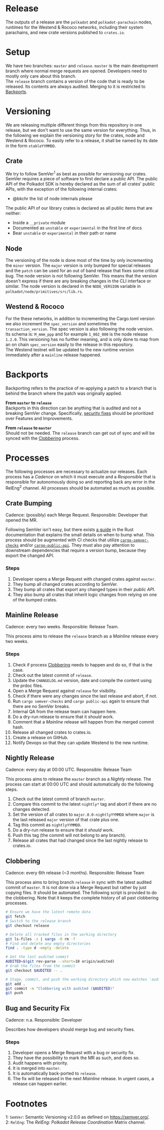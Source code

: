 # Release

The outputs of a release are the `polkadot` and `polkadot-parachain` nodes, runtimes for the Westend & Rococo networks, including their system parachains, and new crate versions published to `crates.io`.

# Setup

We have two branches: `master` and `release`. `master` is the main development branch where normal merge requests are opened. Developers need to mostly only care about this branch.  
The `release` branch contains a version of the code that is ready to be released. Its contents are always audited. Merging to it is restricted to [Backports](#backports).

# Versioning

We are releasing multiple different things from this repository in one release, but 
we don't want to use the same version for everything. Thus, in the following we explain
the versioning story for the crates, node and Westend & Rococo. To easily refer to a release, it shall be named by its date in the form `stableYYMMDD`.

## Crate

We try to follow SemVer<sup>1</sup> as best as possible for versioning our crates. SemVer requires a piece of software to first declare a public API. The public API of the Polkadot SDK is hereby declared as the sum of all crates' public APIs, with the exception of the following internal crates:

- @bkchr the list of node internals please

The public API of our library crates is declared as all public items that are neither:
- Inside a `__private` module
- Documented as `unstable` or `experimental` in the first line of docs
- Bear `unstable` or `experimental` in their path or name

## Node

The versioning of the node is done most of the time by only incrementing the `minor` version. 
The `major` version is only bumped for special releases and the `patch` can be used for an 
out of band release that fixes some critical bug. The node version is not following SemVer. 
This means that the version doesn't express if there are any breaking changes in the CLI 
interface or similar. The node version is declared in the `NODE_VERSION` variable in 
`polkadot/node/primitives/src/lib.rs`.

## Westend & Rococo

For the these networks, in addition to incrementing the Cargo.toml version we also increment the `spec_version` and sometimes the `transaction_version`. The spec version is also following
the node version. Its schema is: `M_mmm_ppp` and for example `1_002_000` is the node release `1.2.0`. This versioning has no further meaning, and is only done to map from an on chain `spec_version` easily to the release in this repository.  
The Westend testnet will be updated to the new runtime version immediately after a `mainline` release happened.

# Backports

Backporting refers to the practice of re-applying a patch to a branch that is behind the branch where the patch was originally applied.

**From `master` to `release`**  
Backports in this direction can be anything that is audited and not a breaking SemVer change. Specifically, [security fixes](#bug-and-security-fix) should be prioritized over Features and Improvements.

**From `release` to `master`**  
Should not be needed. The `release` branch can get out of sync and will be synced with the [Clobbering](#clobbering) process.

# Processes

The following processes are necessary to actualize our releases. Each process has a *Cadence* on which it must execute and a *Responsible* that is responsible for autonomously doing so and reporting back any error in the RelEng<sup>2</sup> channel. All processes should be automated as much as possible.

## Crate Bumping

Cadence: (possibly) each Merge Request. Responsible: Developer that opened the MR.

Following SemVer isn't easy, but there exists [a guide](https://doc.rust-lang.org/cargo/reference/semver.html) in the Rust documentation that explains the small details on when to bump what. This process should be augmented with CI checks that utilize [`cargo-semver-checks`](https://github.com/obi1kenobi/cargo-semver-checks) and/or [`cargo-public-api`](https://github.com/Enselic/cargo-public-api). They must also pay attention to downstream dependencies that require a version bump, because they export the changed API.

### Steps

1. Developer opens a Merge Request with changed crates against `master`.
2. They bump all changed crates according to SemVer.
3. They bump all crates that export any changed types in their *public API*.
4. They also bump all crates that inherit logic changes from relying on one of the bumped crates. 

## Mainline Release

Cadence: every two weeks. Responsible: Release Team.

This process aims to release the `release` branch as a *Mainline* release every two weeks.

### Steps

1. Check if process [Clobbering](#clobbering) needs to happen and do so, if that is the case.
2. Check out the latest commit of `release`.
3. Update the `CHANGELOG.md` version, date and compile the content using the prdoc files.
4. Open a Merge Request against `release` for visibility.
5. Check if there were any changes since the last release and abort, if not.
6. Run `cargo semver-checks` and `cargo public-api` again to ensure that there are no SemVer breaks.
7. Internal QA from the release team can happen here.
8. Do a dry-run release to ensure that it *should* work.
10. Comment that a *Mainline* release will happen from the merged commit hash.
11. Release all changed crates to crates.io.
12. Create a release on GitHub.
13. Notify Devops so that they can update Westend to the new runtime.

## Nightly Release

Cadence: every day at 00:00 UTC. Responsible: Release Team

This process aims to release the `master` branch as a *Nightly* release. The process can start at 00:00 UTC and should automatically do the following steps.

1. Check out the latest commit of branch `master`.
2. Compare this commit to the latest `nightly*` tag and abort if there are no changes detected.
3. Set the version of all crates to `major.0.0-nightlyYYMMDD` where `major` is the last released `major` version of that crate plus one.
4. Tag this commit as `nightlyYYMMDD`.
5. Do a dry-run release to ensure that it *should* work.
6. Push this tag (the commit will not belong to any branch).
8. Release all crates that had changed since the last nightly release to crates.io.

## Clobbering

Cadence: every 6th release (~3 months). Responsible: Release Team

This process aims to bring branch `release` in sync with the latest audited commit of `master`. It is not done via a Merge Request but rather by just copying files. It should be automated. 
The following script is provided to do the clobbering. Note that it keeps the complete history of all past clobbering processes.

```bash
# Ensure we have the latest remote data
git fetch
# Switch to the release branch
git checkout release

# Delete all tracked files in the working directory
git ls-files -z | xargs -0 rm -f
# Find and delete any empty directories
find . -type d -empty -delete

# Get the last audited commit
AUDITED=$(git rev-parse --short=10 origin/audited)
# Grab the files from the commit
git checkout $AUDITED -- .

# Stage, commit, and push the working directory which now matches 'audited' 1:1
git add .
git commit -m "Clobbering with audited ($AUDITED)"
git push
```

## Bug and Security Fix

Cadence: n.a. Responsible: Developer

Describes how developers should merge bug and security fixes.

### Steps

1. Developer opens a Merge Request with a bug or security fix.
2. They have the possibility to mark the MR as such, and does so.
3. Audit happens with priority.
4. It is merged into `master`.
5. It is automatically back-ported to `release`.
6. The fix will be released in the next *Mainline* release. In urgent cases, a release can happen earlier.

# Footnotes

1: `SemVer`: Semantic Versioning v2.0.0 as defined on https://semver.org/.  
2: `RelEng`: The *RelEng: Polkadot Release Coordination* Matrix channel.  
